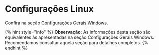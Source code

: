 # Configurações Linux

Confira na seção [Configurações Gerais Windows](configuracoes-gerais-windows.md).

{% hint style="info" %}
**Observação:** As informações desta seção são equivalentes às apresentadas na seção Configurações Gerais Windows. Recomendamos consultar aquela seção para detalhes completos.
{% endhint %}
